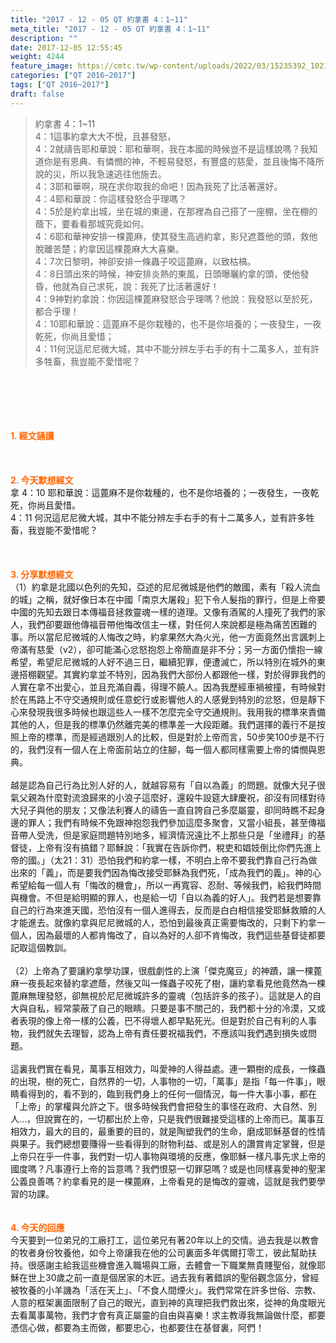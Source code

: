```yaml
---
title: "2017 - 12 - 05 QT 約拿書 4：1~11"
meta_title: "2017 - 12 - 05 QT 約拿書 4：1~11"
description: ""
date: 2017-12-05 12:55:45
weight: 4244
feature_image: https://cmtc.tw/wp-content/uploads/2022/03/15235392_10211799862337740_180693556567566654_o-1.webp
categories: ["QT 2016~2017"]
tags: ["QT 2016~2017"]
draft: false
---
```


<blockquote>約拿書 4：1~11<br />
4：1這事約拿大大不悅，且甚發怒，<br />
4：2就禱告耶和華說：耶和華啊，我在本國的時候豈不是這樣說嗎？我知道你是有恩典、有憐憫的神，不輕易發怒，有豐盛的慈愛，並且後悔不降所說的災，所以我急速逃往他施去。<br />
4：3耶和華啊，現在求你取我的命吧！因為我死了比活著還好。<br />
4：4耶和華說：你這樣發怒合乎理嗎？<br />
4：5於是約拿出城，坐在城的東邊，在那裡為自己搭了一座棚，坐在棚的蔭下，要看看那城究竟如何。<br />
4：6耶和華神安排一棵蓖麻，使其發生高過約拿，影兒遮蓋他的頭，救他脫離苦楚；約拿因這棵蓖麻大大喜樂。<br />
4：7次日黎明，神卻安排一條蟲子咬這蓖麻，以致枯槁。<br />
4：8日頭出來的時候，神安排炎熱的東風，日頭曝曬約拿的頭，使他發昏，他就為自己求死，說：我死了比活著還好！<br />
4：9神對約拿說：你因這棵蓖麻發怒合乎理嗎？他說：我發怒以至於死，都合乎理！<br />
4：10耶和華說：這蓖麻不是你栽種的，也不是你培養的；一夜發生，一夜乾死，你尚且愛惜；<br />
4：11何況這尼尼微大城，其中不能分辨左手右手的有十二萬多人，並有許多牲畜，我豈能不愛惜呢？</blockquote><br />
&nbsp;<br />
<br />
&nbsp;<br />
<br />
<span style="color: #ff6600;"><strong>1. </strong><strong>經文誦讀</strong></span><br />
<br />
<span style="color: #ff6600;"><strong> </strong></span><br />
<br />
<span style="color: #ff6600;"><strong>2. 今天默想</strong><strong>經文<br />
</strong></span>拿 4：10 耶和華說：這蓖麻不是你栽種的，也不是你培養的；一夜發生，一夜乾死，你尚且愛惜。<br />
4：11 何況這尼尼微大城，其中不能分辨左手右手的有十二萬多人，並有許多牲畜，我豈能不愛惜呢？<br />
<br />
&nbsp;<br />
<br />
<span style="color: #ff6600;"><strong>3. 分享默想經文<br />
</strong></span>（1）約拿是北國以色列的先知，亞述的尼尼微城是他們的敵國，素有「殺人流血的城」之稱，就好像日本在中國「南京大屠殺」犯下令人髮指的罪行，但是上帝要中國的先知去跟日本傳福音拯救靈魂一樣的道理。又像有酒駕的人撞死了我們的家人，我們卻要跟他傳福音帶他悔改信主一樣，對任何人來說都是極為痛苦困難的事。所以當尼尼微城的人悔改之時，約拿果然大為火光，他一方面竟然出言諷刺上帝滿有慈愛（v2），卻可能滿心忿怒抱怨上帝簡直是非不分；另一方面仍懷抱一線希望，希望尼尼微城的人好不過三日，繼續犯罪，便遭滅亡，所以特別在城外的東邊搭棚觀望。其實約拿並不特別，因為我們大部份人都跟他一樣，對於得罪我們的人實在拿不出愛心，並且充滿自義，得理不饒人。因為我歷經車禍被撞，有時候對於在馬路上不守交通規則或任意蛇行或影響他人的人感覺到特別的忿怒，但是靜下心來發現我很多時候也跟這些人一樣不怎麼完全守交通規則。我用我的標準來責備其他的人，但是我的標準仍然離完美的標準差一大段距離。我們選擇的義行不是按照上帝的標準，而是經過跟別人的比較，但是對於上帝而言，50步笑100步是不行的，我們沒有一個人在上帝面前站立的住腳，每一個人都同樣需要上帝的憐憫與恩典。<br />
<br />
越是認為自己行為比別人好的人，就越容易有「自以為義」的問題。就像大兒子很氣父親為什麼對流浪歸來的小浪子這麼好，還殺牛設筵大肆慶祝，卻沒有同樣對待大兒子與他的朋友；又像法利賽人的禱告一直自誇自己多麼屬靈，卻同時瞧不起身邊的罪人；我們有時候不免跟神抱怨我們參加這麼多聚會，又當小組長，甚至傳福音帶人受洗，但是家庭問題特別地多，經濟情況遠比不上那些只是「坐禮拜」的基督徒，上帝有沒有搞錯？耶穌說：「我實在告訴你們，稅吏和娼妓倒比你們先進上帝的國。」（太21：31）恐怕我們和約拿一樣，不明白上帝不要我們靠自己行為做出來的「義」，而是要我們因為悔改接受耶穌為我們死，「成為我們的義」。神的心希望給每一個人有「悔改的機會」，所以一再寬容、忍耐、等候我們，給我們時間與機會。不但是給明顯的罪人，也是給一切「自以為義的好人」。我們若是想要靠自己的行為來進天國，恐怕沒有一個人進得去，反而是白白相信接受耶穌救贖的人才能進去。就像約拿與尼尼微城的人，恐怕到最後真正需要悔改的，只剩下約拿一個人，因為最壞的人都肯悔改了，自以為好的人卻不肯悔改，我們這些基督徒都要記取這個教訓。<br />
<br />
（2）上帝為了要讓約拿學功課，很戲劇性的上演「傑克魔豆」的神蹟，讓一棵蓖麻一夜長起來替約拿遮蔭，然後又叫一條蟲子咬死了樹，讓約拿看見他竟然為一棵蓖麻無理發怒，卻無視於尼尼微城許多的靈魂（包括許多的孩子）。這就是人的自大與自私，經常蒙蔽了自己的眼睛。只要是事不關己的，我們都十分的冷漠，又或者表現的像上帝一樣的公義，巴不得壞人都早點死光。但是對於自己有利的人事物，我們就失去理智，認為上帝有責任要祝福我們，不應該叫我們遇到損失或問題。<br />
<br />
這裏我們實在看見，萬事互相效力，叫愛神的人得益處。連一顆樹的成長，一條蟲的出現，樹的死亡，自然界的一切，人事物的一切，「萬事」是指「每一件事」，眼睛看得到的，看不到的，臨到我們身上的任何一個情況，每一件大事小事，都在「上帝」的掌權與允許之下。很多時候我們會把發生的事怪在政府、大自然、別人…，但說實在的，一切都出於上帝，只是我們很難接受這樣的上帝而已。萬事互相效力，最大的目的，最重要的目的，就是陶塑我們的生命，磨成耶穌基督的性情與果子。我們總想要賺得一些看得到的財物利益、或是別人的讚賞肯定掌聲，但是上帝只在乎一件事，我們對一切人事物與環境的反應，像耶穌一樣凡事先求上帝的國度嗎？凡事遵行上帝的旨意嗎？我們恨惡一切罪惡嗎？或是也同樣喜愛神的聖潔公義良善嗎？約拿看見的是一棵蓖麻，上帝看見的是悔改的靈魂，這就是我們要學習的功課。<br />
<br />
<br />
<span style="color: #ff6600;"><strong>4. 今天的回應<br />
</strong></span>今天要到一位弟兄的工廠打工，這位弟兄有著20年以上的交情。過去我是以教會的牧者身份牧養他，如今上帝讓我在他的公司裏面多年偶爾打零工，彼此幫助扶持。很感謝主給我這些機會進入職場與工廠，去體會一下職業無貴賤聖俗，就像耶穌在世上30歲之前一直是個居家的木匠。過去我有著錯誤的聖俗觀念區分，曾經被牧養的小羊譏為「活在天上」、「不食人間煙火」。我們常常在許多世俗、宗教、人意的框架裏面限制了自己的眼光，直到神的真理把我們救出來，從神的角度眼光去看萬事萬物，我們才會有真正屬靈的自由與喜樂！求主教導我無論做什麼，都要憑信心做，都要為主而做，都要忠心，也都要住在基督裏，阿們！<br />
<br />
&nbsp;
        